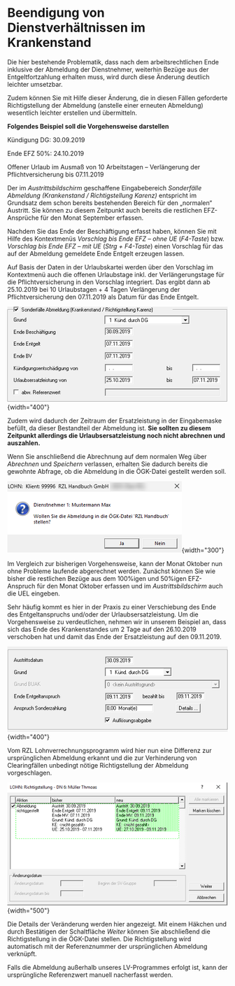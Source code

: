 # Beendigung von Dienstverhältnissen im Krankenstand

Die hier bestehende Problematik, dass nach dem arbeitsrechtlichen Ende inklusive der Abmeldung der Dienstnehmer, weiterhin Bezüge aus der Entgeltfortzahlung erhalten muss, wird durch diese Änderung deutlich leichter umsetzbar.

Zudem können Sie mit Hilfe dieser Änderung, die in diesen Fällen geforderte Richtigstellung der Abmeldung (anstelle einer erneuten Abmeldung) wesentlich leichter erstellen und übermitteln.

**Folgendes Beispiel soll die Vorgehensweise darstellen**

Kündigung DG: 30.09.2019

Ende EFZ 50%: 24.10.2019

Offener Urlaub im Ausmaß von 10 Arbeitstagen – Verlängerung der Pflichtversicherung bis 07.11.2019

Der im *Austrittsbildschirm* geschaffene Eingabebereich *Sonderfälle Abmeldung (Krankenstand / Richtigstellung Karenz)* entspricht im Grundsatz dem schon bereits bestehenden Bereich für den „normalen“ Austritt. Sie können zu diesem Zeitpunkt auch bereits die restlichen EFZ-Ansprüche für den Monat September erfassen.

Nachdem Sie das Ende der Beschäftigung erfasst haben, können Sie mit Hilfe des Kontextmenüs *Vorschlag bis Ende EFZ – ohne UE* (*F4-Taste*) bzw. *Vorschlag bis Ende EFZ – mit UE* (*Strg + F4-Taste*) einen Vorschlag für das auf der Abmeldung gemeldete Ende Entgelt erzeugen lassen.

Auf Basis der Daten in der Urlaubskartei werden über den Vorschlag im Kontextmenü auch die offenen Urlaubstage inkl. der Verlängerungstage für die Pflichtversicherung in den Vorschlag integriert. Das ergibt dann ab 25.10.2019 bei 10 Urlaubstagen + 4 Tagen Verlängerung der Pflichtversicherung den 07.11.2019 als Datum für das Ende Entgelt.

![Image](<img/image525.png>){width="400"}

Zudem wird dadurch der Zeitraum der Ersatzleistung in der Eingabemaske befüllt, da dieser Bestandteil der Abmeldung ist. **Sie sollten zu diesem Zeitpunkt allerdings die Urlaubsersatzleistung noch nicht abrechnen und auszahlen.**

Wenn Sie anschließend die Abrechnung auf dem normalen Weg über *Abrechnen* und *Speichern* verlassen, erhalten Sie dadurch bereits die gewohnte Abfrage, ob die Abmeldung in die ÖGK-Datei gestellt werden soll.

![Image](<img/image526.png>){width="300"}

Im Vergleich zur bisherigen Vorgehensweise, kann der Monat Oktober nun ohne Probleme laufende abgerechnet werden. Zunächst können Sie wie bisher die restlichen Bezüge aus dem 100%igen und 50%igen EFZ-Anspruch für den Monat Oktober erfassen und im *Austrittsbildschirm* auch die UEL eingeben.

Sehr häufig kommt es hier in der Praxis zu einer Verschiebung des Ende des Entgeltanspruchs und/oder der Urlaubsersatzleistung. Um die Vorgehensweise zu verdeutlichen, nehmen wir in unserem Beispiel an, dass sich das Ende des Krankenstandes um 2 Tage auf den 26.10.2019 verschoben hat und damit das Ende der Ersatzleistung auf den 09.11.2019.

![Image](<img/image527.png>){width="400"}

Vom RZL Lohnverrechnungsprogramm wird hier nun eine Differenz zur ursprünglichen Abmeldung erkannt und die zur Verhinderung von Clearingfällen unbedingt nötige Richtigstellung der Abmeldung vorgeschlagen.

![Image](<img/image528.png>){width="500"}

Die Details der Veränderung werden hier angezeigt. Mit einem Häkchen und durch Bestätigen der Schaltfläche *Weiter* können Sie abschließend die Richtigstellung in die ÖGK-Datei stellen. Die Richtigstellung wird automatisch mit der Referenznummer der ursprünglichen Abmeldung verknüpft.

Falls die Abmeldung außerhalb unseres LV-Programmes erfolgt ist, kann der ursprüngliche Referenzwert manuell nacherfasst werden.